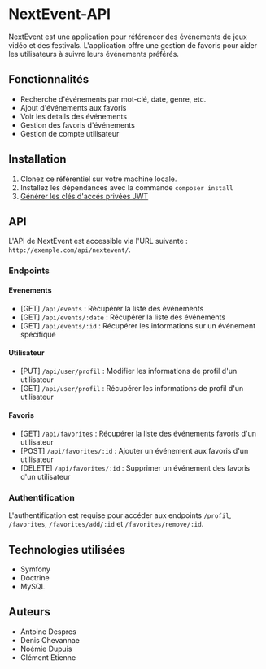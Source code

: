 # NextEvent-API

NextEvent est une application pour référencer des événements de jeux vidéo et des festivals. L'application offre une gestion de favoris pour aider les utilisateurs à suivre leurs événements préférés.

## Fonctionnalités

- Recherche d'événements par mot-clé, date, genre, etc.
- Ajout d'événements aux favoris
- Voir les details des événements
- Gestion des favoris d'événements
- Gestion de compte utilisateur

## Installation

1. Clonez ce référentiel sur votre machine locale.
2. Installez les dépendances avec la commande `composer install`
3. [Générer les clés d'accés privées JWT](https://symfony.com/bundles/LexikJWTAuthenticationBundle/current/index.html#generate-the-ssl-keys)

## API

L'API de NextEvent est accessible via l'URL suivante : `http://exemple.com/api/nextevent/`.

### Endpoints

#### Evenements

- [GET] `/api/events` : Récupérer la liste des événements
- [GET] `/api/events/:date` : Récupérer la liste des événements
- [GET] `/api/events/:id` : Récupérer les informations sur un événement spécifique

#### Utilisateur

- [PUT] `/api/user/profil` : Modifier les informations de profil d'un utilisateur
- [GET] `/api/user/profil` : Récupérer les informations de profil d'un utilisateur

#### Favoris

- [GET] `/api/favorites` : Récupérer la liste des événements favoris d'un utilisateur
- [POST] `/api/favorites/:id` : Ajouter un événement aux favoris d'un utilisateur 
- [DELETE] `/api/favorites/:id` : Supprimer un événement des favoris d'un utilisateur

### Authentification

L'authentification est requise pour accéder aux endpoints `/profil`, `/favorites`, `/favorites/add/:id` et `/favorites/remove/:id`.

## Technologies utilisées

- Symfony
- Doctrine
- MySQL

## Auteurs

- Antoine Despres
- Denis Chevannae
- Noémie Dupuis
- Clément Etienne
